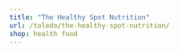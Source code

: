```yaml
---
title: "The Healthy Spot Nutrition"
url: /toledo/the-healthy-spot-nutrition/
shop: health food
---
```

